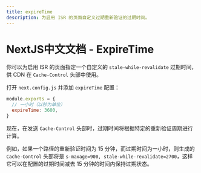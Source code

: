 ```yaml
---
title: expireTime
description: 为启用 ISR 的页面自定义过期重新验证的过期时间。
---
```


# NextJS中文文档 - ExpireTime

你可以为启用 ISR 的页面指定一个自定义的 `stale-while-revalidate` 过期时间，供 CDN 在 `Cache-Control` 头部中使用。

打开 `next.config.js` 并添加 `expireTime` 配置：

```js
module.exports = {
  // 一小时（以秒为单位）
  expireTime: 3600,
}
```

现在，在发送 `Cache-Control` 头部时，过期时间将根据特定的重新验证周期进行计算。

例如，如果一个路径的重新验证时间为 15 分钟，而过期时间为一小时，则生成的 `Cache-Control` 头部将是 `s-maxage=900, stale-while-revalidate=2700`，这样它可以在配置的过期时间减去 15 分钟的时间内保持过期状态。
